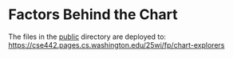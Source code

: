 # Factors Behind the Chart

The files in the [public](/public) directory are deployed to: https://cse442.pages.cs.washington.edu/25wi/fp/chart-explorers
